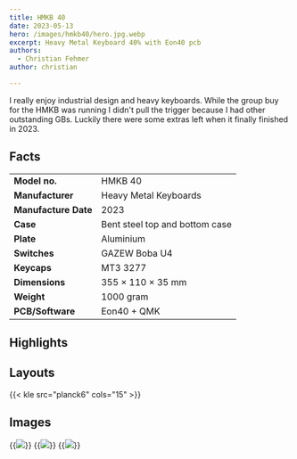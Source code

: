 ```yaml
---
title: HMKB 40
date: 2023-05-13
hero: /images/hmkb40/hero.jpg.webp
excerpt: Heavy Metal Keyboard 40% with Eon40 pcb
authors:
  - Christian Fehmer
author: christian

---
```


I really enjoy industrial design and heavy keyboards. While the group buy for the HMKB was running I didn't pull the trigger because I had other outstanding GBs. Luckily there were some extras left when it finally finished in 2023.

## Facts

| | |
|---------------------|-----------------------------------------------------------------------------------------------|
| **Model no.** | HMKB 40 |
| **Manufacturer** | Heavy Metal Keyboards |
| **Manufacture Date** | 2023 |
| **Case** | Bent steel top and bottom case |
| **Plate** | Aluminium |
| **Switches** | GAZEW Boba U4 |
| **Keycaps** | MT3 3277 |
| **Dimensions** | 355 × 110 × 35 mm |
| **Weight** | 1000 gram |
| **PCB/Software** | Eon40 + QMK |


## Highlights



## Layouts

{{< kle src="planck6" cols="15" >}}


## Images

{{<image src="images/hmkb40/1.jpg.webp" >}}
{{<image src="images/hmkb40/2.jpg.webp" >}}
{{<image src="images/hmkb40/3.jpg.webp" >}}